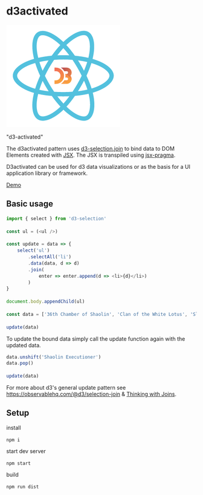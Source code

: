 # d3activated

![](src/d3activated.png)

"d3-activated"

The d3activated pattern uses [d3-selection.join](https://github.com/d3/d3-selection#selection_join) to bind data to DOM Elements created with [JSX](https://reactjs.org/docs/react-api.html#createelement). The JSX is transpiled using [jsx-pragma](https://github.com/ScottORLY/jsx-dom).

D3activated can be used for d3 data visualizations or as the basis for a UI application library or framework.

[Demo](https://scottorly.github.io/d3activated)

## Basic usage

```javascript
import { select } from 'd3-selection'

const ul = (<ul />)

const update = data => {
    select('ul')
        .selectAll('li')
        .data(data, d => d)
        .join(
            enter => enter.append(d => <li>{d}</li>)
        )
}

document.body.appendChild(ul)

const data = ['36th Chamber of Shaolin', 'Clan of the White Lotus', 'Sleeping Kung Fu', 'Dance of the Drunken Mantis']

update(data)
```

To update the bound data simply call the update function again with the updated data.

```javascript
data.unshift('Shaolin Executioner')
data.pop()

update(data)
```

For more about d3's general update pattern see https://observablehq.com/@d3/selection-join & [Thinking with Joins](https://bost.ocks.org/mike/join/).

## Setup

install

`npm i`

start dev server

`npm start`

build

`npm run dist`
